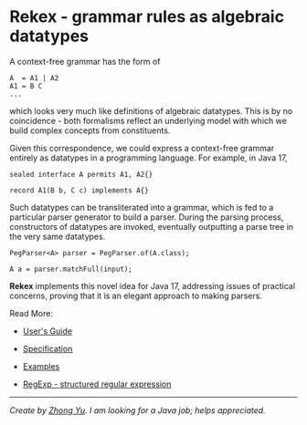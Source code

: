 
# Rekex - grammar rules as algebraic datatypes

A context-free grammar has the form of

    A  = A1 | A2
    A1 = B C
    ...

which looks very much like definitions of algebraic datatypes.
This is by no coincidence - both formalisms reflect an underlying
model with which we build complex concepts from constituents. 

Given this correspondence, we could express a context-free grammar entirely 
as datatypes in a programming language. For example, in Java 17,

    sealed interface A permits A1, A2{}

    record A1(B b, C c) implements A{}

Such datatypes can be transliterated into a grammar, 
which is fed to a particular parser generator to build a parser.
During the parsing process, constructors of datatypes are invoked, 
eventually outputting a parse tree in the very same datatypes. 

    PegParser<A> parser = PegParser.of(A.class);

    A a = parser.matchFull(input);

**Rekex** implements this novel idea for Java 17,
addressing issues of practical concerns,
proving that it is an elegant approach to making parsers.

Read More:

- [User's Guide](doc/UsersGuide.md)
  
- [Specification](doc/Spec.md)

- [Examples](/rekex-example/src/main/java/org/rekex/exmple/parser)

- [RegExp - structured regular expression](doc/RegExp.md)

----
*Create by [Zhong Yu](http://zhong-j-yu.github.io). 
I am looking for a Java job; helps appreciated.*
